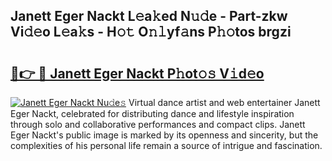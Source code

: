 ## Janett Eger Nackt L𝚎a𝚔ed N𝚞𝚍e - Part-zkw Vi𝚍𝚎o L𝚎a𝚔s - H𝚘𝚝 O𝚗𝚕yf𝚊ns P𝚑𝚘tos brgzi

# <h2><a href="http://kf71d3.oniu.top/?m=Janett+Eger+Nackt">🔗👉 🔴 Janett Eger Nackt P𝚑ot𝚘𝚜 V𝚒d𝚎o</a></h2>

[![Janett Eger Nackt Nu𝚍e𝚜](https://i.imgur.com/0qMVB7G.gif)](http://kf71d3.oniu.top/?m=Janett+Eger+Nackt)
Virtual dance artist and web entertainer Janett Eger Nackt, celebrated for distributing dance and lifestyle inspiration through solo and collaborative performances and compact clips. Janett Eger Nackt's public image is marked by its openness and sincerity, but the complexities of his personal life remain a source of intrigue and fascination.  
